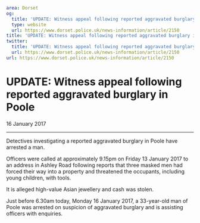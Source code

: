 ```yaml
area: Dorset
og:
  title: 'UPDATE: Witness appeal following reported aggravated burglary in Poole'
  type: website
  url: https://www.dorset.police.uk/news-information/article/2150
title: 'UPDATE: Witness appeal following reported aggravated burglary in Poole |'
twitter:
  title: 'UPDATE: Witness appeal following reported aggravated burglary in Poole'
  url: https://www.dorset.police.uk/news-information/article/2150
url: https://www.dorset.police.uk/news-information/article/2150
```

# UPDATE: Witness appeal following reported aggravated burglary in Poole

16 January 2017

* * *

Detectives investigating a reported aggravated burglary in Poole have arrested a man.

Officers were called at approximately 9.15pm on Friday 13 January 2017 to an address in Ashley Road following reports that three masked men had forced their way into a property and threatened the occupants, including young children, with tools.

It is alleged high-value Asian jewellery and cash was stolen.

Just before 6.30am today, Monday 16 January 2017, a 33-year-old man of Poole was arrested on suspicion of aggravated burglary and is assisting officers with enquiries.
